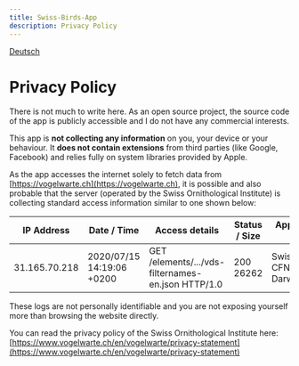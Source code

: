 ```yaml
---
title: Swiss-Birds-App
description: Privacy Policy
---
```

[Deutsch](de/privacy.md)

# Privacy Policy

There is not much to write here. As an open source project, the source code of the app is publicly accessible and I do not have any commercial interests.

This app is **not collecting any information** on you, your device or your behaviour.
It **does not contain extensions** from third parties (like Google, Facebook) and relies fully on system libraries provided by Apple.

As the app accesses the internet solely to fetch data from [https://vogelwarte.ch](https://vogelwarte.ch), it is possible and also probable that the server (operated by the Swiss Ornithological Institute) is collecting standard access information similar to one shown below:

| IP Address | Date / Time | Access details | Status / Size | App Name / OS version |
| --- | --- | --- | --- | --- | 
| 31.165.70.218 | 2020/07/15 14:19:06 +0200 | GET /elements/.../vds-filternames-en.json HTTP/1.0 | 200 26262 | Swiss-Birds/11 CFNetwork/1126 Darwin/19.5.0 |

These logs are not personally identifiable and you are not exposing yourself more than browsing the website directly.

You can read the privacy policy of the Swiss Ornithological Institute here: [https://www.vogelwarte.ch/en/vogelwarte/privacy-statement](https://www.vogelwarte.ch/en/vogelwarte/privacy-statement)
